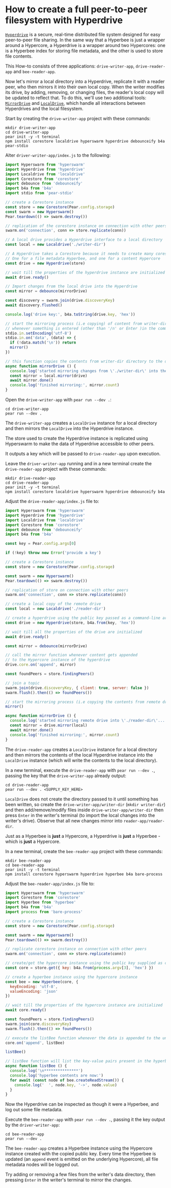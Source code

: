 # How to create a full peer-to-peer filesystem with Hyperdrive

[`Hyperdrive`](../building-blocks/hyperdrive.md) is a secure, real-time distributed file system designed for easy peer-to-peer file sharing. In the same way that a Hyperbee is just a wrapper around a Hypercore, a Hyperdrive is a wrapper around two Hypercores: one is a Hyperbee index for storing file metadata, and the other is used to store file contents.

This How-to consists of three applications: `drive-writer-app`, `drive-reader-app` and `bee-reader-app`.

Now let's mirror a local directory into a Hyperdrive, replicate it with a reader peer, who then mirrors it into their own local copy. When the writer modifies its drive, by adding, removing, or changing files, the reader's local copy will be updated to reflect that. To do this, we'll use two additional tools: [`MirrorDrive`](../helpers/mirrordrive.md) and [`LocalDrive`](../helpers/localdrive.md), which handle all interactions between Hyperdrives and the local filesystem.

Start by creating the `drive-writer-app` project with these commands:

```
mkdir drive-writer-app
cd drive-writer-app
pear init -y -t terminal
npm install corestore localdrive hyperswarm hyperdrive debounceify b4a pear-stdio
```

Alter `driver-writer-app/index.js` to the following:

```javascript
import Hyperswarm from 'hyperswarm'
import Hyperdrive from 'hyperdrive'
import Localdrive from 'localdrive'
import Corestore from 'corestore'
import debounce from 'debounceify'
import b4a from 'b4a'
import stdio from 'pear-stdio'

// create a Corestore instance 
const store = new Corestore(Pear.config.storage)
const swarm = new Hyperswarm()
Pear.teardown(() => swarm.destroy())

// replication of the corestore instance on connection with other peers
swarm.on('connection', conn => store.replicate(conn))

// A local drive provides a Hyperdrive interface to a local directory
const local = new Localdrive('./writer-dir')

// A Hyperdrive takes a Corestore because it needs to create many cores
// One for a file metadata Hyperbee, and one for a content Hypercore
const drive = new Hyperdrive(store)

// wait till the properties of the hyperdrive instance are initialized
await drive.ready()

// Import changes from the local drive into the Hyperdrive
const mirror = debounce(mirrorDrive)

const discovery = swarm.join(drive.discoveryKey)
await discovery.flushed()

console.log('drive key:', b4a.toString(drive.key, 'hex'))

// start the mirroring process (i.e copying) of content from writer-dir to the drive
// whenever something is entered (other than '/n' or Enter )in the command-line
stdio.in.setEncoding('utf-8')
stdio.in.on('data', (data) => {
  if (!data.match('\n')) return
  mirror()
})

// this function copies the contents from writer-dir directory to the drive
async function mirrorDrive () {
  console.log('started mirroring changes from \'./writer-dir\' into the drive...')
  const mirror = local.mirror(drive)
  await mirror.done()
  console.log('finished mirroring:', mirror.count)
}
```

Open the `drive-writer-app` with `pear run --dev .`:

```
cd drive-writer-app
pear run --dev .
```

The `drive-writer-app` creates a `LocalDrive` instance for a local directory and then mirrors the `LocalDrive` into the Hyperdrive instance. 

The store used to create the Hyperdrive instance is replicated using Hyperswarm to make the data of Hyperdrive accessible to other peers. 

It outputs a key which will be passed to `drive-reader-app` upon execution.

Leave the `driver-writer-app` running and in a new terminal create the `drive-reader-app` project with these commands:

```
mkdir drive-reader-app
cd drive-reader-app
pear init -y -t terminal
npm install corestore localdrive hyperswarm hyperdrive debounceify b4a
```

Adjust the `drive-reader-app/index.js` file to:

```javascript
import Hyperswarm from 'hyperswarm'
import Hyperdrive from 'hyperdrive'
import Localdrive from 'localdrive'
import Corestore from 'corestore'
import debounce from 'debounceify'
import b4a from 'b4a'

const key = Pear.config.args[0]

if (!key) throw new Error('provide a key')

// create a Corestore instance
const store = new Corestore(Pear.config.storage)

const swarm = new Hyperswarm()
Pear.teardown(() => swarm.destroy())

// replication of store on connection with other peers
swarm.on('connection', conn => store.replicate(conn))

// create a local copy of the remote drive
const local = new Localdrive('./reader-dir')

// create a hyperdrive using the public key passed as a command-line argument
const drive = new Hyperdrive(store, b4a.from(key, 'hex'))

// wait till all the properties of the drive are initialized
await drive.ready()

const mirror = debounce(mirrorDrive)

// call the mirror function whenever content gets appended 
// to the Hypercore instance of the hyperdrive
drive.core.on('append', mirror)

const foundPeers = store.findingPeers()

// join a topic
swarm.join(drive.discoveryKey, { client: true, server: false })
swarm.flush().then(() => foundPeers())

// start the mirroring process (i.e copying the contents from remote drive to local dir)
mirror()

async function mirrorDrive () {
  console.log('started mirroring remote drive into \'./reader-dir\'...')
  const mirror = drive.mirror(local)
  await mirror.done()
  console.log('finished mirroring:', mirror.count)
}
```

The `drive-reader-app` creates a `LocalDrive` instance for a local directory and then mirrors the contents of the local Hyperdrive instance into the `LocalDrive` instance (which will write the contents to the local directory).

In a new terminal, execute the `drive-reader-app` with `pear run --dev .`, passing the key that the `drive-writer-app` already output:

```
cd drive-reader-app
pear run --dev . <SUPPLY_KEY_HERE>
```

`LocalDrive` does not create the directory passed to it until something has been written, so create the `drive-writer-app/writer-dir` (`mkdir writer-dir`) and then add/remove/modify files inside `drive-writer-app/writer-dir` then press `Enter` in the writer's terminal (to import the local changes into the writer's drive). Observe that all new changes mirror into `reader-app/reader-dir`.

Just as a Hyperbee is **just** a Hypercore, a Hyperdrive is **just** a Hyperbee - which is **just** a Hypercore.

In a new terminal, create the `bee-reader-app` project with these commands:

```
mkdir bee-reader-app
cd bee-reader-app
pear init -y -t terminal
npm install corestore hyperswarm hyperdrive hyperbee b4a bare-process
```

Adjust the `bee-reader-app/index.js` file to:

```javascript
import Hyperswarm from 'hyperswarm'
import Corestore from 'corestore'
import Hyperbee from 'hyperbee'
import b4a from 'b4a'
import process from 'bare-process'

// create a Corestore instance 
const store = new Corestore(Pear.config.storage)

const swarm = new Hyperswarm()
Pear.teardown(() => swarm.destroy())

// replicate corestore instance on connection with other peers
swarm.on('connection', conn => store.replicate(conn))

// create/get the hypercore instance using the public key supplied as command-line arg
const core = store.get({ key: b4a.from(process.argv[3], 'hex') })

// create a hyperbee instance using the hypercore instance
const bee = new Hyperbee(core, {
  keyEncoding: 'utf-8',
  valueEncoding: 'json'
})

// wait till the properties of the hypercore instance are initialized
await core.ready()

const foundPeers = store.findingPeers()
swarm.join(core.discoveryKey)
swarm.flush().then(() => foundPeers())

// execute the listBee function whenever the data is appended to the underlying hypercore
core.on('append', listBee)

listBee()

// listBee function will list the key-value pairs present in the hyperbee instance
async function listBee () {
  console.log('\n***************')
  console.log('hyperbee contents are now:')
  for await (const node of bee.createReadStream()) {
    console.log('  ', node.key, '->', node.value)
  }
}
```

Now the Hyperdrive can be inspected as though it were a Hyperbee, and log out some file metadata.

Execute the `bee-reader-app` with `pear run --dev .`, passing it the key output by the `driver-writer-app`:

```
cd bee-reader-app
pear run --dev .
```

The `bee-reader-app` creates a Hyperbee instance using the Hypercore instance created with the copied public key. Every time the Hyperbee is updated (an `append` event is emitted on the underlying Hypercore), all file metadata nodes will be logged out.

Try adding or removing a few files from the writer's data directory, then pressing `Enter` in the writer's terminal to mirror the changes.
